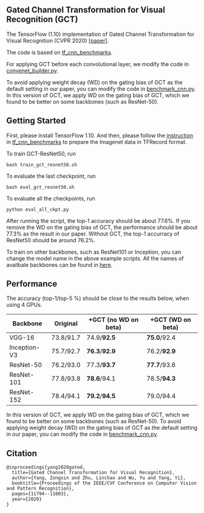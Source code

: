 ## Gated Channel Transformation for Visual Recognition (GCT)
The TensorFlow (1.10) implementation of Gated Channel Transformation for Visual Recognition (CVPR 2020) [[paper](http://openaccess.thecvf.com/content_CVPR_2020/papers/Yang_Gated_Channel_Transformation_for_Visual_Recognition_CVPR_2020_paper.pdf)].

The code is based on [tf_cnn_benchmarks](https://github.com/tensorflow/benchmarks/tree/master/scripts/tf_cnn_benchmarks). 

For applying GCT before each convolutional layer, we modify the code in [convenet_builder.py](https://github.com/z-x-yang/GCT/blob/db5c5d2feef10becc2203517b46160a07c0161f7/convnet_builder.py#L147). 

To avoid applying weight decay (WD) on the gating bias of GCT as the default setting in our paper, you can modify the code in [benchmark_cnn.py](https://github.com/z-x-yang/GCT/blob/5515cc8e59d10e5e648f5eab6d8befc57e4e2eb1/TensorFlow/benchmark_cnn.py#L2629). In this version of GCT, we apply WD on the gating bias of GCT, which we found to be better on some backbones (such as ResNet-50).

## Getting Started
First, please install TensorFlow 1.10. And then, please follow the [instruction](https://github.com/tensorflow/models/tree/master/research/inception#getting-started) in [tf_cnn_benchmarks](https://github.com/awslabs/deeplearning-benchmark/tree/master/tensorflow_benchmark/tf_cnn_benchmarks) to prepare the Imagenet data in TFRecord format.

To train GCT-ResNet50, run
```
bash train_gct_resnet50.sh
```

To evaluate the last checkpoint, run
```
bash eval_gct_resnet50.sh
```

To evaluate all the checkpoints, run
```
python eval_all_ckpt.py
```
After running the script, the top-1 accuracy should be about 77.6%. If you remove the WD on the gating bias of GCT, the performance should be about 77.3% as the result in our paper. Without GCT, the top-1 accurracy of ResNet50 should be around 76.2%.

To train on other backbones, such as ResNet101 or Inception, you can change the model name in the above example scripts. All the names of availbale backbones can be found in [here](https://github.com/z-x-yang/GCT/blob/59bba462bb2b9dd14425333625a2e59d6a5eb57d/models/model_config.py#L33).

## Performance
The accuracy (top-1/top-5 %) should be close to the results below, when using 4 GPUs.

| Backbone  | Original | +GCT (no WD on beta) | +GCT (WD on beta) |
| --------- | -------- | ------------------- | ------------------- |
| VGG-16 | 73.8/91.7 | 74.9/**92.5** | **75.0**/92.4 |
| Inception-V3 | 75.7/92.7 | **76.3**/**92.9** | 76.2/**92.9** |
| ResNet-50 | 76.2/93.0 | 77.3/**93.7** | **77.7**/93.6|
| ResNet-101 | 77.8/93.8 | **78.6**/94.1 | 78.5/**94.3** |
| ResNet-152 | 78.4/94.1 | **79.2**/**94.5** | 79.0/94.4 |

In this version of GCT, we apply WD on the gating bias of GCT, which we found to be better on some backbones (such as ResNet-50). To avoid applying weight decay (WD) on the gating bias of GCT as the default setting in our paper, you can modify the code in [benchmark_cnn.py](https://github.com/z-x-yang/GCT/blob/5515cc8e59d10e5e648f5eab6d8befc57e4e2eb1/TensorFlow/benchmark_cnn.py#L2629).

## Citation
```
@inproceedings{yang2020gated,
  title={Gated Channel Transformation for Visual Recognition},
  author={Yang, Zongxin and Zhu, Linchao and Wu, Yu and Yang, Yi},
  booktitle={Proceedings of the IEEE/CVF Conference on Computer Vision and Pattern Recognition},
  pages={11794--11803},
  year={2020}
}
```


